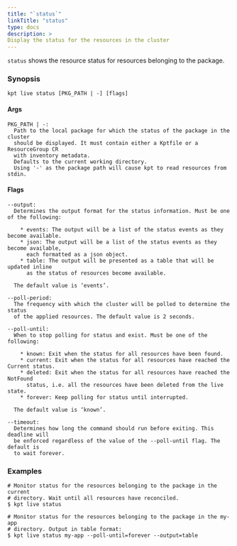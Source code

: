 ```yaml
---
title: "`status`"
linkTitle: "status"
type: docs
description: >
Display the status for the resources in the cluster
---
```


<!--mdtogo:Short
    Display shows the status for the resources in the cluster
-->

`status` shows the resource status for resources belonging to the package.

### Synopsis

<!--mdtogo:Long-->

```
kpt live status [PKG_PATH | -] [flags]
```

#### Args

```
PKG_PATH | -:
  Path to the local package for which the status of the package in the cluster
  should be displayed. It must contain either a Kptfile or a ResourceGroup CR
  with inventory metadata.
  Defaults to the current working directory.
  Using '-' as the package path will cause kpt to read resources from stdin.
```

#### Flags

```
--output:
  Determines the output format for the status information. Must be one of the following:

    * events: The output will be a list of the status events as they become available.
    * json: The output will be a list of the status events as they become available,
      each formatted as a json object.
    * table: The output will be presented as a table that will be updated inline
      as the status of resources become available.

  The default value is ‘events’.

--poll-period:
  The frequency with which the cluster will be polled to determine the status
  of the applied resources. The default value is 2 seconds.

--poll-until:
  When to stop polling for status and exist. Must be one of the following:

    * known: Exit when the status for all resources have been found.
    * current: Exit when the status for all resources have reached the Current status.
    * deleted: Exit when the status for all resources have reached the NotFound
      status, i.e. all the resources have been deleted from the live state.
    * forever: Keep polling for status until interrupted.

  The default value is ‘known’.

--timeout:
  Determines how long the command should run before exiting. This deadline will
  be enforced regardless of the value of the --poll-until flag. The default is
  to wait forever.
```

<!--mdtogo-->

### Examples

<!--mdtogo:Examples-->

```shell
# Monitor status for the resources belonging to the package in the current
# directory. Wait until all resources have reconciled.
$ kpt live status
```

```shell
# Monitor status for the resources belonging to the package in the my-app
# directory. Output in table format:
$ kpt live status my-app --poll-until=forever --output=table
```

<!--mdtogo-->

[inventory template]: /reference/cli/live/apply/#prune
